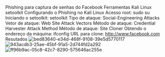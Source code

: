 Phishing para captura de senhas do Facebook
Ferramentas
Kali Linux
setoolkit
Configurando o Phishing no Kali Linux
Acesso root: sudo su
Iniciando o setoolkit: setoolkit
Tipo de ataque: Social-Engineering Attacks
Vetor de ataque: Web Site Attack Vectors
Método de ataque: Credential Harvester Attack Method 
Método de ataque: Site Cloner
Obtendo o endereço da máquina: ifconfig
URL para clone: http://www.facebook.com
Resutados
![bed83640-e34d-468f-9108-39e5d5770117](https://github.com/NathaliaCSd/DIO-CYBERSECURITY/assets/72455043/e40827c9-0937-46ed-893b-e5096a9d0551)
![943acdb3-25ae-45bf-91a5-2d744fd2a292](https://github.com/NathaliaCSd/DIO-CYBERSECURITY/assets/72455043/4e1198bb-17b1-4aa7-a58f-ee1afb2dda2b)
![ff96b9ac-05c8-42c7-8290-575646ac255e](https://github.com/NathaliaCSd/DIO-CYBERSECURITY/assets/72455043/0575a5fd-1b47-4449-b5e4-04c933637540)
